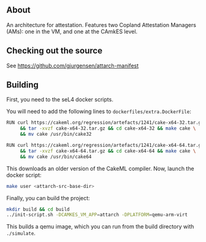 ## About
An architecture for attestation. Features two Copland Attestation Managers (AMs): one in the VM, and one at the CAmkES level.

## Checking out the source
See https://github.com/gjurgensen/attarch-manifest

## Building
First, you need to the seL4 docker scripts.

You will need to add the following lines to `dockerfiles/extra.DockerFile`:
```sh
RUN curl https://cakeml.org/regression/artefacts/1241/cake-x64-32.tar.gz > cake-x64-64.tar.gz \
     && tar -xvzf cake-x64-32.tar.gz && cd cake-x64-32 && make cake \
     && mv cake /usr/bin/cake32

RUN curl https://cakeml.org/regression/artefacts/1241/cake-x64-64.tar.gz > cake-x64-64.tar.gz \
     && tar -xvzf cake-x64-64.tar.gz && cd cake-x64-64 && make cake \
     && mv cake /usr/bin/cake64
```

This downloads an older version of the CakeML compiler. Now, launch the docker script:
```sh
make user <attarch-src-base-dir>
```

Finally, you can build the project:
```sh
mkdir build && cd build
../init-script.sh -DCAMKES_VM_APP=attarch -DPLATFORM=qemu-arm-virt
```

This builds a qemu image, which you can run from the build directory with `./simulate`.